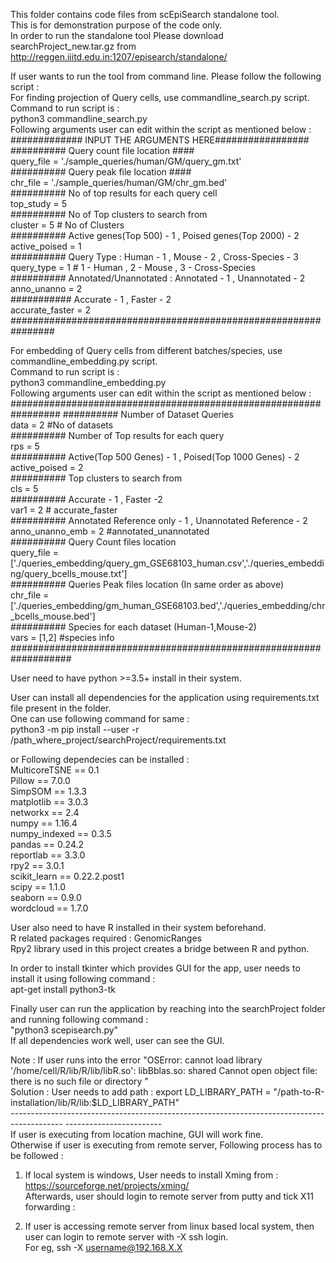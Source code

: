 This folder contains code files from scEpiSearch standalone tool. <br>
This is for demonstration purpose of the code only. <br>
In order to run the standalone tool Please download searchProject_new.tar.gz from http://reggen.iiitd.edu.in:1207/episearch/standalone/

If user wants to run the tool from command line. Please follow the following script :<br>
For finding projection of Query cells, use commandline_search.py script. <br>
Command to run script is : <br>
python3 commandline_search.py <br>
Following arguments user can edit within the script as mentioned below : <br>
############# INPUT THE ARGUMENTS HERE#################
<br>
	########## Query count file location ####<br>
	query_file = './sample_queries/human/GM/query_gm.txt'<br>
	########## Query peak file location #### <br>
	chr_file = './sample_queries/human/GM/chr_gm.bed' <br>
	########## No of top results for each query cell <br>
	top_study = 5 <br>
	########## No of Top clusters to search from <br>
	cluster = 5			     # No of Clusters <br>
	########## Active genes(Top 500) - 1 , Poised genes(Top 2000) - 2 <br>
	active_poised = 1		     <br>
	########## Query Type : Human - 1 , Mouse - 2 , Cross-Species - 3 <br>
	query_type = 1                      # 1 - Human , 2 - Mouse , 3 - Cross-Species <br>
	########## Annotated/Unannotated : Annotated - 1 , Unannotated - 2 <br>
	anno_unanno = 2		 <br>
	########### Accurate - 1 , Faster - 2 <br>
	accurate_faster = 2 <br>
################################################################

For embedding of Query cells from different batches/species, use commandline_embedding.py script. <br>
Command to run script is : <br>
python3 commandline_embedding.py <br>
Following arguments user can edit within the script as mentioned below : <br>
#################################################################
		########## Number of Dataset Queries <br>
		data =  2   #No of datasets <br>
		########## Number of Top results for each query <br>
		rps = 5 <br>
		########## Active(Top 500 Genes) - 1 , Poised(Top 1000 Genes) - 2 <br>
		active_poised = 2 <br>
		########## Top clusters to search from  <br>
		cls = 5 <br>
		########## Accurate - 1 , Faster -2 <br>
		var1 = 2   # accurate_faster <br>
		########## Annotated Reference only - 1 , Unannotated Reference - 2  <br>
		anno_unanno_emb = 2		#annotated_unannotated <br>
		########## Query Count files location <br>
		query_file = ['./queries_embedding/query_gm_GSE68103_human.csv','./queries_embedding/query_bcells_mouse.txt'] <br>
		########## Queries Peak files location (In same order as above) <br>
		chr_file = ['./queries_embedding/gm_human_GSE68103.bed','./queries_embedding/chr_bcells_mouse.bed'] <br>
		########## Species for each dataset (Human-1,Mouse-2) <br>
		vars = [1,2]		#species info <br>
###################################################################





User need to have python >=3.5+ install in their system. <br>

User can install all dependencies for the application using requirements.txt file present in the folder. <br>
One can use following command for same : <br>
python3 -m pip install --user -r /path_where_project/searchProject/requirements.txt <br>

or Following dependecies can be installed : <br>
MulticoreTSNE == 0.1 <br>
Pillow == 7.0.0 <br>
SimpSOM == 1.3.3 <br>
matplotlib == 3.0.3 <br>
networkx == 2.4 <br>
numpy == 1.16.4 <br>
numpy_indexed == 0.3.5 <br>
pandas == 0.24.2 <br>
reportlab == 3.3.0 <br>
rpy2 == 3.0.1 <br>
scikit_learn == 0.22.2.post1 <br>
scipy == 1.1.0 <br>
seaborn == 0.9.0 <br>
wordcloud == 1.7.0 <br>

User also need to have R installed in their system beforehand. <br>
R related packages required : GenomicRanges <br>
Rpy2 library used in this project creates a bridge between R and python. <br>

In order to install tkinter which provides GUI for the app, user needs to install it using following command : <br>
apt-get install python3-tk <br>

Finally user can run the application by reaching into the searchProject folder and running following command : <br>
"python3 scepisearch.py" <br>
If all dependencies work well, user can see the GUI. <br>

Note : If user runs into the error "OSError: cannot load library '/home/cell/R/lib/R/lib/libR.so': libBblas.so: shared Cannot open object file: there is no such file or directory " <br>
Solution : User needs to add path : export LD_LIBRARY_PATH = "/path-to-R-installation/lib/R/lib:$LD_LIBRARY_PATH"  <br>
------------------------------------------------------------------------------------------- ------------------------ <br>
If user is executing from location machine, GUI will work fine. <br>
Otherwise if user is executing from remote server, Following process has to be followed : <br>
1. If local system is windows, User needs to install Xming from : https://sourceforge.net/projects/xming/ <br>
	Afterwards, user should login to remote server from putty and tick X11 forwarding : <br>
	
2. If user is accessing remote server from linux based local system, then user can login to remote server with -X ssh login. <br>
For eg,  ssh -X username@192.168.X.X <br>
